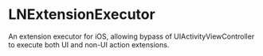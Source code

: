 # LNExtensionExecutor
An extension executor for iOS, allowing bypass of UIActivityViewController to execute both UI and non-UI action extensions.
